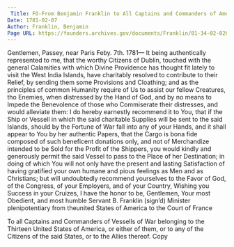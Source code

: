 ```yaml
---
 Title: FO-From Benjamin Franklin to All Captains and Commanders of American Armed Ships, 7 February 1781
Date: 1781-02-07
Author: Franklin, Benjamin
Page URL: https://founders.archives.gov/documents/Franklin/01-34-02-0265
---
```


Gentlemen,
Passey, near Paris Feby. 7th. 1781—
It being authentically represented to me, that the worthy Citizens of Dublin, touched with the general Calamities with which Divine Providence has thought fit lately to visit the West India Islands, have charitably resolved to contribute to their Relief, by sending them some Provisions and Cloathing; and as the principles of common Humanity require of Us to assist our fellow Creatures, tho Enemies, when distressed by the Hand of God, and by no means to Impede the Benevolence of those who Commiserate their distresses, and would alleviate them: I do hereby earnestly recommend it to You, that if the Ship or Vessell in which the said charitable Supplies will be sent to the said Islands, should by the Fortune of War fall into any of your Hands, and it shall appear to You by her authentic Papers, that the Cargo is bona fide composed of such beneficent donations only, and not of Merchandize intended to be Sold for the Profit of the Shippers, you would kindly and generously permit the said Vessel to pass to the Place of her Destination; in doing of which You will not only have the present and lasting Satisfaction of having gratified your own humane and pious feelings as Men and as Christians; but will undoubtedly recommend yourselves to the Favor of God, of the Congress, of your Employers, and of your Country,
Wishing you Success in your Cruizes, I have the honor to be, Gentlemen, Your most Obedient, and most humble Servant
B. Franklin (sign’d) Minister plenipotentiary from theunited States of America to the Court of France

To all Captains and Commanders of Vessells of War belonging to the Thirteen United States of America, or either of them, or to any of the Citizens of the said States, or to the Allies thereof.
Copy


